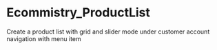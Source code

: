 # Ecommistry_ProductList
Create a product list with grid and slider mode under customer account navigation with menu item
